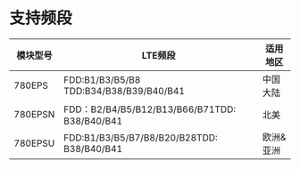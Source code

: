 # 支持频段

| **模块型号** | **LTE频段**                                   | **适用地区** |
| ------------ | --------------------------------------------- | ------------ |
| 780EPS       | FDD:B1/B3/B5/B8 TDD:B34/B38/B39/B40/B41       | 中国大陆     |
| 780EPSN      | FDD：B2/B4/B5/B12/B13/B66/B71TDD: B38/B40/B41 | 北美         |
| 780EPSU      | FDD:B1/B3/B5/B7/B8/B20/B28TDD: B38/B40/B41    | 欧洲&亚洲    |